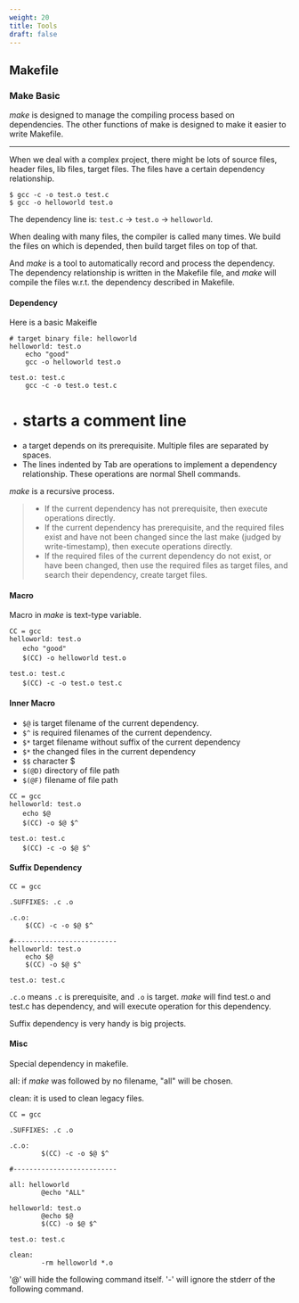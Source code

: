 ```yaml
---
weight: 20
title: Tools
draft: false
---
```


## Makefile

### Make Basic
*make* is designed to manage the compiling process based on dependencies. The other functions of make is designed to make it easier to write Makefile.

- - -

When we deal with a complex project, there might be lots of source files, header files, lib files, target files.
The files have a certain dependency relationship.

```
$ gcc -c -o test.o test.c
$ gcc -o helloworld test.o
```
The dependency line is: `test.c` -> `test.o` -> `helloworld`. 

When dealing with many files, the compiler is called many times. We build the files on which is depended, then build target files on top of that.

And *make* is a tool to automatically record and process the dependency.
The dependency relationship is written in the Makefile file, and *make* will compile the files w.r.t. the dependency described in Makefile.

#### Dependency

Here is a basic Makeifle

```
# target binary file: helloworld
helloworld: test.o
	echo "good"
	gcc -o helloworld test.o

test.o: test.c
	gcc -c -o test.o test.c
```
* # starts a comment line
* a target depends on its prerequisite. Multiple files are separated by spaces.
* The lines indented by Tab are operations to implement a dependency relationship. These operations are normal Shell commands.

*make* is a recursive process.

> * If the current dependency has not prerequisite, then execute operations directly.
> * If the current dependency has prerequisite, and the required files exist and have not been changed since the last make (judged by write-timestamp), then execute operations directly.
> * If the required files of the current dependency do not exist, or have been changed, then use the required files as target files, and search their dependency, create target files.


#### Macro
Macro in *make* is text-type variable.
```
CC = gcc
helloworld: test.o
　　echo "good"
　　$(CC) -o helloworld test.o

test.o: test.c
　　$(CC) -c -o test.o test.c
```

#### Inner Macro
- `$@` is target filename of the current dependency.
- `$^` is required filenames of the current dependency.
- `$*` target filename without suffix of the current dependency
- `$*` the changed files in the current dependency
- `$$` character $
- `$(@D)` directory of file path
- `$(@F)` filename of file path

```
CC = gcc
helloworld: test.o
　　echo $@
　　$(CC) -o $@ $^

test.o: test.c
　　$(CC) -c -o $@ $^
```
 
#### Suffix Dependency
```
CC = gcc

.SUFFIXES: .c .o

.c.o:
	$(CC) -c -o $@ $^

#--------------------------
helloworld: test.o
	echo $@
	$(CC) -o $@ $^

test.o: test.c
```

`.c.o` means `.c` is prerequisite, and `.o` is target.
*make* will find test.o and test.c has dependency, and will execute operation for this dependency.

Suffix dependency is very handy is big projects.

#### Misc

Special dependency in makefile.

all: if *make* was followed by no filename, "all" will be chosen.

clean: it is used to clean legacy files.

```
CC = gcc

.SUFFIXES: .c .o

.c.o:
        $(CC) -c -o $@ $^

#--------------------------

all: helloworld
        @echo "ALL"

helloworld: test.o
        @echo $@
        $(CC) -o $@ $^

test.o: test.c

clean:
        -rm helloworld *.o
```
'@' will hide the following command itself.
'-' will ignore the stderr of the following command.
